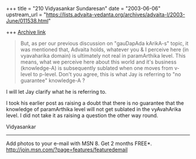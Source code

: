 +++
title = "210 Vidyasankar Sundaresan"
date = "2003-06-06"
upstream_url = "https://lists.advaita-vedanta.org/archives/advaita-l/2003-June/011538.html"

+++
[Archive link](https://lists.advaita-vedanta.org/archives/advaita-l/2003-June/011538.html)


>But, as per our previous discussion on "gauDapAda kArikA-s" topic, it was
>mentioned that, Advaita holds, whatever you & I perceive here (in
>vyavaharika domain) is ultimately not real in paramArthika level. This
>means, what we perceive here about this world and it's business
>(knowledge-A) is subsequently sublated when one moves from v-level to
>p-level. Don't you agree, this is what Jay is referring to "no guarantee"
>knowledge-A ?

I will let Jay clarify what he is referring to.

I took his earlier post as raising a doubt that there is no guarantee that 
the knowledge of paramArthika level will not get sublated in the vyAvahArika 
level. I did not take it as raising a question the other way round.

Vidyasankar

_________________________________________________________________
Add photos to your e-mail with MSN 8. Get 2 months FREE*.  
http://join.msn.com/?page=features/featuredemail

